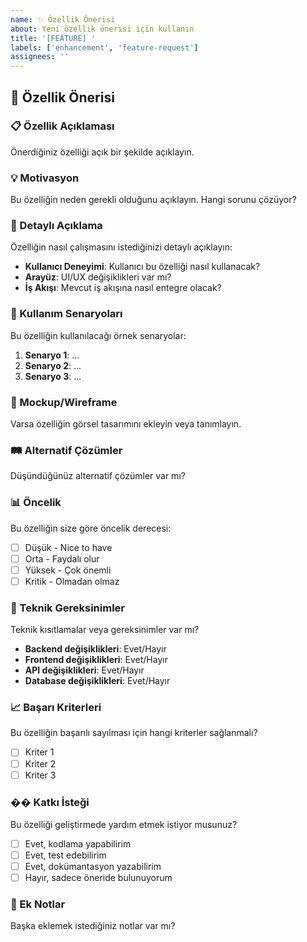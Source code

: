 ```yaml
---
name: ✨ Özellik Önerisi
about: Yeni özellik önerisi için kullanın
title: '[FEATURE] '
labels: ['enhancement', 'feature-request']
assignees: ''
---
```


## 🚀 Özellik Önerisi

### 📋 Özellik Açıklaması

Önerdiğiniz özelliği açık bir şekilde açıklayın.

### 💡 Motivasyon

Bu özelliğin neden gerekli olduğunu açıklayın. Hangi sorunu çözüyor?

### 🎯 Detaylı Açıklama

Özelliğin nasıl çalışmasını istediğinizi detaylı açıklayın:

- **Kullanıcı Deneyimi**: Kullanıcı bu özelliği nasıl kullanacak?
- **Arayüz**: UI/UX değişiklikleri var mı?
- **İş Akışı**: Mevcut iş akışına nasıl entegre olacak?

### 🔄 Kullanım Senaryoları

Bu özelliğin kullanılacağı örnek senaryolar:

1. **Senaryo 1**: ...
2. **Senaryo 2**: ...
3. **Senaryo 3**: ...

### 🎨 Mockup/Wireframe

Varsa özelliğin görsel tasarımını ekleyin veya tanımlayın.

### 🛤️ Alternatif Çözümler

Düşündüğünüz alternatif çözümler var mı?

### 📊 Öncelik

Bu özelliğin size göre öncelik derecesi:

- [ ] Düşük - Nice to have
- [ ] Orta - Faydalı olur
- [ ] Yüksek - Çok önemli
- [ ] Kritik - Olmadan olmaz

### 🔧 Teknik Gereksinimler

Teknik kısıtlamalar veya gereksinimler var mı?

- **Backend değişiklikleri**: Evet/Hayır
- **Frontend değişiklikleri**: Evet/Hayır  
- **API değişiklikleri**: Evet/Hayır
- **Database değişiklikleri**: Evet/Hayır

### 📈 Başarı Kriterleri

Bu özelliğin başarılı sayılması için hangi kriterler sağlanmalı?

- [ ] Kriter 1
- [ ] Kriter 2
- [ ] Kriter 3

### �� Katkı İsteği

Bu özelliği geliştirmede yardım etmek istiyor musunuz?

- [ ] Evet, kodlama yapabilirim
- [ ] Evet, test edebilirim
- [ ] Evet, dokümantasyon yazabilirim
- [ ] Hayır, sadece öneride bulunuyorum

### 📝 Ek Notlar

Başka eklemek istediğiniz notlar var mı?
